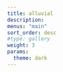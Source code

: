 ```yaml
---
title: alluvial
description:
menus: "main"
sort_order: desc
#type: gallery
weight: 3
params:
  theme: dark
---
```

